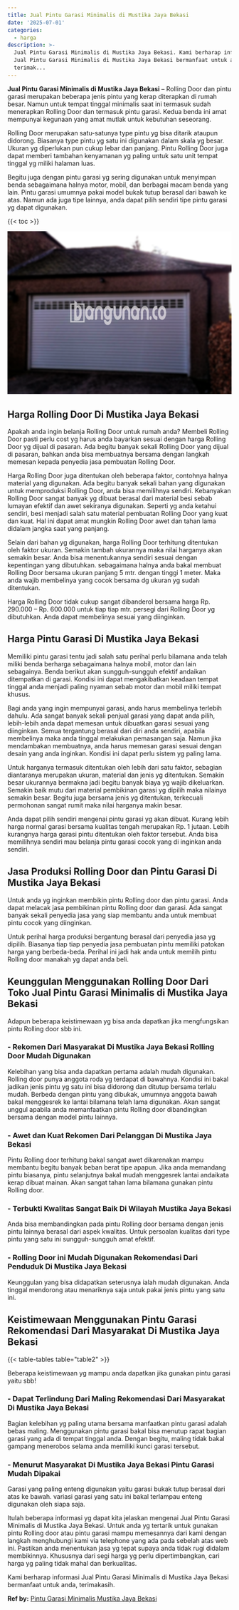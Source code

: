 ```yaml
---
title: Jual Pintu Garasi Minimalis di Mustika Jaya Bekasi
date: '2025-07-01'
categories:
  - harga
description: >-
  Jual Pintu Garasi Minimalis di Mustika Jaya Bekasi. Kami berharap informasi
  Jual Pintu Garasi Minimalis di Mustika Jaya Bekasi bermanfaat untuk anda,
  terimak...
---
```


**Jual Pintu Garasi Minimalis di Mustika Jaya Bekasi** – Rolling Door dan pintu garasi merupakan beberapa jenis pintu yang kerap diterapkan di rumah besar. Namun untuk tempat tinggal minimalis saat ini termasuk sudah menerapkan Rolling Door dan termasuk pintu garasi. Kedua benda ini amat mempunyai kegunaan yang amat mutlak untuk kebutuhan seseorang.

Rolling Door merupakan satu-satunya type pintu yg bisa ditarik ataupun didorong. Biasanya type pintu yg satu ini digunakan dalam skala yg besar. Ukuran yg diperlukan pun cukup lebar dan panjang. Pintu Rolling Door juga dapat memberi tambahan kenyamanan yg paling untuk satu unit tempat tinggal yg miliki halaman luas.

Begitu juga dengan pintu garasi yg sering digunakan untuk menyimpan benda sebagaimana halnya motor, mobil, dan berbagai macam benda yang lain. Pintu garasi umumnya pakai model bukak tutup berasal dari bawah ke atas. Namun ada juga tipe lainnya, anda dapat pilih sendiri tipe pintu garasi yg dapat digunakan.

{{< toc >}}

![Jual Pintu Garasi Minimalis di Mustika Jaya Bekasi](/images/pintu-garasi-27.png)

## Harga Rolling Door Di Mustika Jaya Bekasi

Apakah anda ingin belanja Rolling Door untuk rumah anda? Membeli Rolling Door pasti perlu cost yg harus anda bayarkan sesuai dengan harga Rolling Door yg dijual di pasaran. Ada begitu banyak sekali Rolling Door yang dijual di pasaran, bahkan anda bisa membuatnya bersama dengan langkah memesan kepada penyedia jasa pembuatan Rolling Door.

Harga Rolling Door juga ditentukan oleh beberapa faktor, contohnya halnya material yang digunakan. Ada begitu banyak sekali bahan yang digunakan untuk memproduksi Rolling Door, anda bisa memilihnya sendiri. Kebanyakan Rolling Door sangat banyak yg dibuat berasal dari material besi sebab lumayan efektif dan awet sekiranya digunakan. Seperti yg anda ketahui sendiri, besi menjadi salah satu material pembuatan Rolling Door yang kuat dan kuat. Hal ini dapat amat mungkin Rolling Door awet dan tahan lama didalam jangka saat yang panjang.

Selain dari bahan yg digunakan, harga Rolling Door terhitung ditentukan oleh faktor ukuran. Semakin tambah ukurannya maka nilai harganya akan semakin besar. Anda bisa menentukannya sendiri sesuai dengan kepentingan yang dibutuhkan. sebagaimana halnya anda bakal membuat Rolling Door bersama ukuran panjang 5 mtr. dengan tinggi 1 meter. Maka anda wajib membelinya yang cocok bersama dg ukuran yg sudah ditentukan.

Harga Rolling Door tidak cukup sangat dibanderol bersama harga Rp. 290.000 – Rp. 600.000 untuk tiap tiap mtr. persegi dari Rolling Door yg dibutuhkan. Anda dapat membelinya sesuai yang diinginkan.

## Harga Pintu Garasi Di Mustika Jaya Bekasi

Memiliki pintu garasi tentu jadi salah satu perihal perlu bilamana anda telah miliki benda berharga sebagaimana halnya mobil, motor dan lain sebagainya. Benda berikut akan sungguh-sungguh efektif andaikan ditempatkan di garasi. Kondisi ini dapat mengakibatkan keadaan tempat tinggal anda menjadi paling nyaman sebab motor dan mobil miliki tempat khusus.

Bagi anda yang ingin mempunyai garasi, anda harus membelinya terlebih dahulu. Ada sangat banyak sekali penjual garasi yang dapat anda pilih, lebih-lebih anda dapat memesan untuk dibuatkan garasi sesuai yang diinginkan. Semua tergantung berasal dari diri anda sendiri, apabila membelinya maka anda tinggal melakukan pemasangan saja. Namun jika mendambakan membuatnya, anda harus memesan garasi sesuai dengan desain yang anda inginkan. Kondisi ini dapat perlu sistem yg paling lama.

Untuk harganya termasuk ditentukan oleh lebih dari satu faktor, sebagian diantaranya merupakan ukuran, material dan jenis yg ditentukan. Semakin besar ukurannya bermakna jadi begitu banyak biaya yg wajib dikeluarkan. Semakin baik mutu dari material pembikinan garasi yg dipilih maka nilainya semakin besar. Begitu juga bersama jenis yg ditentukan, terkecuali permohonan sangat rumit maka nilai harganya makin besar.

Anda dapat pilih sendiri mengenai pintu garasi yg akan dibuat. Kurang lebih harga normal garasi bersama kualitas tengah merupakan Rp. 1 jutaan. Lebih kurangnya harga garasi pintu ditentukan oleh faktor tersebut. Anda bisa memilihnya sendiri mau belanja pintu garasi cocok yang di inginkan anda sendiri.

## Jasa Produksi Rolling Door dan Pintu Garasi Di Mustika Jaya Bekasi

Untuk anda yg inginkan membikin pintu Rolling door dan pintu garasi. Anda dapat melacak jasa pembikinan pintu Rolling door dan garasi. Ada sangat banyak sekali penyedia jasa yang siap membantu anda untuk membuat pintu cocok yang diinginkan.

Untuk perihal harga produksi bergantung berasal dari penyedia jasa yg dipilih. Biasanya tiap tiap penyedia jasa pembuatan pintu memiliki patokan harga yang berbeda-beda. Perihal ini jadi hak anda untuk memilih pintu Rolling door manakah yg dapat anda beli.

## Keunggulan Menggunakan Rolling Door Dari Toko Jual Pintu Garasi Minimalis di Mustika Jaya Bekasi

Adapun beberapa keistimewaan yg bisa anda dapatkan jika mengfungsikan pintu Rolling door sbb ini.

### \- Rekomen Dari Masyarakat Di Mustika Jaya Bekasi Rolling Door Mudah Digunakan

Kelebihan yang bisa anda dapatkan pertama adalah mudah digunakan. Rolling door punya anggota roda yg terdapat di bawahnya. Kondisi ini bakal jadikan jenis pintu yg satu ini bisa didorong dan ditutup bersama terlalu mudah. Berbeda dengan pintu yang dibukak, umumnya anggota bawah bakal menggesrek ke lantai bilamana telah lama digunakan. Akan sangat unggul apabila anda memanfaatkan pintu Rolling door dibandingkan bersama dengan model pintu lainnya.

### \- Awet dan Kuat Rekomen Dari Pelanggan Di Mustika Jaya Bekasi

Pintu Rolling door terhitung bakal sangat awet dikarenakan mampu membantu begitu banyak beban berat tipe apapun. Jika anda memandang pintu biasanya, pintu selanjutnya bakal mudah menggesrek lantai andaikata kerap dibuat mainan. Akan sangat tahan lama bilamana gunakan pintu Rolling door.

### \- Terbukti Kwalitas Sangat Baik Di Wilayah Mustika Jaya Bekasi

Anda bisa membandingkan pada pintu Rolling door bersama dengan jenis pintu lainnya berasal dari aspek kwalitas. Untuk persoalan kualitas dari type pintu yang satu ini sungguh-sungguh amat efektif.

### \- Rolling Door ini Mudah Digunakan Rekomendasi Dari Penduduk Di Mustika Jaya Bekasi

Keunggulan yang bisa didapatkan seterusnya ialah mudah digunakan. Anda tinggal mendorong atau menariknya saja untuk pakai jenis pintu yang satu ini.

## Keistimewaan Menggunakan Pintu Garasi Rekomendasi Dari Masyarakat Di Mustika Jaya Bekasi

{{< table-tables table="table2" >}}

Beberapa keistimewaan yg mampu anda dapatkan jika gunakan pintu garasi yaitu sbb!

### \- Dapat Terlindung Dari Maling Rekomendasi Dari Masyarakat Di Mustika Jaya Bekasi

Bagian kelebihan yg paling utama bersama manfaatkan pintu garasi adalah bebas maling. Menggunakan pintu garasi bakal bisa menutup rapat bagian garasi yang ada di tempat tinggal anda. Dengan begitu, maling tidak bakal gampang menerobos selama anda memiliki kunci garasi tersebut.

### \- Menurut Masyarakat Di Mustika Jaya Bekasi Pintu Garasi Mudah Dipakai

Garasi yang paling enteng digunakan yaitu garasi bukak tutup berasal dari atas ke bawah. variasi garasi yang satu ini bakal terlampau enteng digunakan oleh siapa saja.

Itulah beberapa informasi yg dapat kita jelaskan mengenai Jual Pintu Garasi Minimalis di Mustika Jaya Bekasi. Untuk anda yg tertarik untuk gunakan pintu Rolling door atau pintu garasi mampu memesannya dari kami dengan langkah menghubungi kami via telephone yang ada pada sebelah atas web ini. Pastikan anda menentukan jasa yg tepat supaya anda tidak rugi didalam membikinnya. Khususnya dari segi harga yg perlu dipertimbangkan, cari harga yg paling tidak mahal dan berkualitas.

Kami berharap informasi Jual Pintu Garasi Minimalis di Mustika Jaya Bekasi bermanfaat untuk anda, terimakasih.

**Ref by:** [Pintu Garasi Minimalis Mustika Jaya Bekasi](https://id.wikipedia.org/wiki/Pintu)
